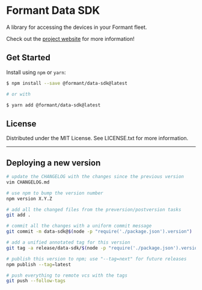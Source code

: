 # Formant Data SDK

A library for accessing the devices in your Formant fleet.

Check out the [project website](https://github.com/FormantIO/toolkit) for more information!

## Get Started

Install using `npm` or `yarn`:

```sh
$ npm install --save @formant/data-sdk@latest

# or with

$ yarn add @formant/data-sdk@latest
```

## License

Distributed under the MIT License. See LICENSE.txt for more information.

---

## Deploying a new version

```bash
# update the CHANGELOG with the changes since the previous version
vim CHANGELOG.md

# use npm to bump the version number
npm version X.Y.Z

# add all the changed files from the preversion/postversion tasks
git add .

# commit all the changes with a uniform commit message
git commit -m data-sdk@$(node -p "require('./package.json').version")

# add a unified annotated tag for this version
git tag -a release/data-sdk/$(node -p "require('./package.json').version") -m data-sdk@$(node -p "require('./package.json').version")

# publish this version to npm; use "--tag=next" for future releases
npm publish --tag=latest

# push everything to remote vcs with the tags
git push --follow-tags
```
